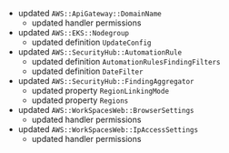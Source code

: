 - updated `AWS::ApiGateway::DomainName`
  - updated handler permissions
- updated `AWS::EKS::Nodegroup`
  - updated definition `UpdateConfig`
- updated `AWS::SecurityHub::AutomationRule`
  - updated definition `AutomationRulesFindingFilters`
  - updated definition `DateFilter`
- updated `AWS::SecurityHub::FindingAggregator`
  - updated property `RegionLinkingMode`
  - updated property `Regions`
- updated `AWS::WorkSpacesWeb::BrowserSettings`
  - updated handler permissions
- updated `AWS::WorkSpacesWeb::IpAccessSettings`
  - updated handler permissions
